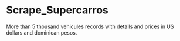 # Scrape_Supercarros
More than 5 thousand vehicules records with details and prices in US dollars and dominican pesos.  
